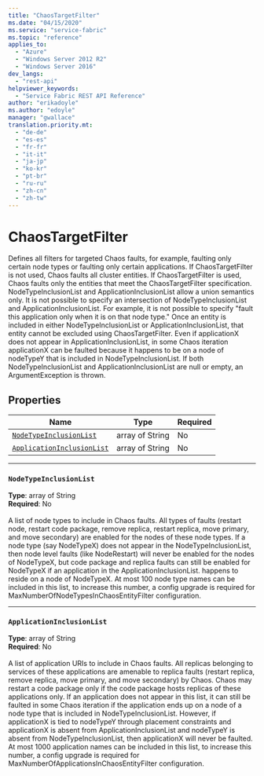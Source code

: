 ```yaml
---
title: "ChaosTargetFilter"
ms.date: "04/15/2020"
ms.service: "service-fabric"
ms.topic: "reference"
applies_to: 
  - "Azure"
  - "Windows Server 2012 R2"
  - "Windows Server 2016"
dev_langs: 
  - "rest-api"
helpviewer_keywords: 
  - "Service Fabric REST API Reference"
author: "erikadoyle"
ms.author: "edoyle"
manager: "gwallace"
translation.priority.mt: 
  - "de-de"
  - "es-es"
  - "fr-fr"
  - "it-it"
  - "ja-jp"
  - "ko-kr"
  - "pt-br"
  - "ru-ru"
  - "zh-cn"
  - "zh-tw"
---
```

# ChaosTargetFilter

Defines all filters for targeted Chaos faults, for example, faulting only certain node types or faulting only certain applications.
If ChaosTargetFilter is not used, Chaos faults all cluster entities. If ChaosTargetFilter is used, Chaos faults only the entities that meet the ChaosTargetFilter
specification. NodeTypeInclusionList and ApplicationInclusionList allow a union semantics only. It is not possible to specify an intersection
of NodeTypeInclusionList and ApplicationInclusionList. For example, it is not possible to specify "fault this application only when it is on that node type."
Once an entity is included in either NodeTypeInclusionList or ApplicationInclusionList, that entity cannot be excluded using ChaosTargetFilter. Even if
applicationX does not appear in ApplicationInclusionList, in some Chaos iteration applicationX can be faulted because it happens to be on a node of nodeTypeY that is included
in NodeTypeInclusionList. If both NodeTypeInclusionList and ApplicationInclusionList are null or empty, an ArgumentException is thrown.


## Properties
| Name | Type | Required |
| --- | --- | --- |
| [`NodeTypeInclusionList`](#nodetypeinclusionlist) | array of String | No |
| [`ApplicationInclusionList`](#applicationinclusionlist) | array of String | No |

____
### `NodeTypeInclusionList`
__Type__: array of String <br/>
__Required__: No<br/>
<br/>
A list of node types to include in Chaos faults.
All types of faults (restart node, restart code package, remove replica, restart replica, move primary, and move secondary) are enabled for the nodes of these node types.
If a node type (say NodeTypeX) does not appear in the NodeTypeInclusionList, then node level faults (like NodeRestart) will never be enabled for the nodes of
NodeTypeX, but code package and replica faults can still be enabled for NodeTypeX if an application in the ApplicationInclusionList.
happens to reside on a node of NodeTypeX.
At most 100 node type names can be included in this list, to increase this number, a config upgrade is required for MaxNumberOfNodeTypesInChaosEntityFilter configuration.


____
### `ApplicationInclusionList`
__Type__: array of String <br/>
__Required__: No<br/>
<br/>
A list of application URIs to include in Chaos faults.
All replicas belonging to services of these applications are amenable to replica faults (restart replica, remove replica, move primary, and move secondary) by Chaos.
Chaos may restart a code package only if the code package hosts replicas of these applications only.
If an application does not appear in this list, it can still be faulted in some Chaos iteration if the application ends up on a node of a node type that is included in NodeTypeInclusionList.
However, if applicationX is tied to nodeTypeY through placement constraints and applicationX is absent from ApplicationInclusionList and nodeTypeY is absent from NodeTypeInclusionList, then applicationX will never be faulted.
At most 1000 application names can be included in this list, to increase this number, a config upgrade is required for MaxNumberOfApplicationsInChaosEntityFilter configuration.

